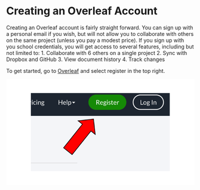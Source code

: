# Creating an Overleaf Account
Creating an Overleaf account is fairly straight forward. You can sign up with a personal email if you wish, but will not allow you to collaborate with others on the same project (unless you pay a modest price). If you sign up with you school credentials, you will get access to several features, including but not limited to:
	1. Collaborate with 6 others on a single project
	2. Sync with Dropbox and GitHub
	3. View document history
	4. Track changes
 
To get started, go to [Overleaf](https://www.overleaf.com/for/authors) and select register in the top right.

![Register](/images/Register.png)

